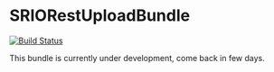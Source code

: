 # SRIORestUploadBundle

[![Build Status](https://api.travis-ci.org/sroze/SRIORestUploadBundle.png)](https://api.travis-ci.org/sroze/SRIORestUploadBundle)

This bundle is currently under development, come back in few days.
